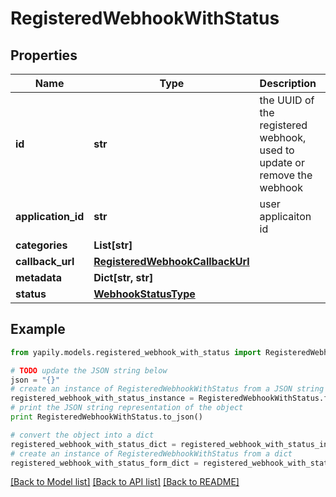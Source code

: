 # RegisteredWebhookWithStatus


## Properties
Name | Type | Description | Notes
------------ | ------------- | ------------- | -------------
**id** | **str** | the UUID of the registered webhook, used to update or remove the webhook | [optional] 
**application_id** | **str** | user applicaiton id | [optional] 
**categories** | **List[str]** |  | [optional] 
**callback_url** | [**RegisteredWebhookCallbackUrl**](RegisteredWebhookCallbackUrl.md) |  | [optional] 
**metadata** | **Dict[str, str]** |  | [optional] 
**status** | [**WebhookStatusType**](WebhookStatusType.md) |  | [optional] 

## Example

```python
from yapily.models.registered_webhook_with_status import RegisteredWebhookWithStatus

# TODO update the JSON string below
json = "{}"
# create an instance of RegisteredWebhookWithStatus from a JSON string
registered_webhook_with_status_instance = RegisteredWebhookWithStatus.from_json(json)
# print the JSON string representation of the object
print RegisteredWebhookWithStatus.to_json()

# convert the object into a dict
registered_webhook_with_status_dict = registered_webhook_with_status_instance.to_dict()
# create an instance of RegisteredWebhookWithStatus from a dict
registered_webhook_with_status_form_dict = registered_webhook_with_status.from_dict(registered_webhook_with_status_dict)
```
[[Back to Model list]](../README.md#documentation-for-models) [[Back to API list]](../README.md#documentation-for-api-endpoints) [[Back to README]](../README.md)


